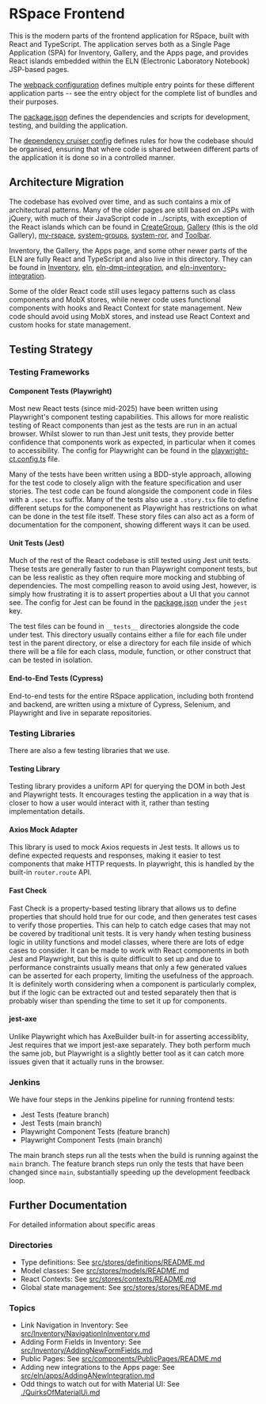 # RSpace Frontend

This is the modern parts of the frontend application for RSpace, built with
React and TypeScript. The application serves both as a Single Page Application
(SPA) for Inventory, Gallery, and the Apps page, and provides React islands
embedded within the ELN (Electronic Laboratory Notebook) JSP-based pages.

The [webpack configuration](./webpack.config.js) defines multiple entry points
for these different application parts -- see the entry object for the complete
list of bundles and their purposes.

The [package.json](./package.json) defines the dependencies and scripts for
development, testing, and building the application.

The [dependency cruiser config](./dependency-cruiser.js) defines rules for
how the codebase should be organised, ensuring that where code is shared between
different parts of the application it is done so in a controlled manner.

## Architecture Migration

The codebase has evolved over time, and as such contains a mix of architectural
patterns. Many of the older pages are still based on JSPs with jQuery, with much
of their JavaScript code in ../scripts, with exception of the React islands
which can be found in [CreateGroup](./src/CreateGroup), [Gallery](./src/Gallery)
(this is the old Gallery), [my-rspace](./src/my-rspace),
[system-groups](./src/system-groups), [system-ror](./src/system-ror), and
[Toolbar](./src/Toolbar).

Inventory, the Gallery, the Apps page, and some other newer parts of the ELN are
fully React and TypeScript and also live in this directory. They can be found in
[Inventory](./src/Inventory), [eln](./src/eln),
[eln-dmp-integration](./src/eln-dmp-integration), and
[eln-inventory-integration](./src/eln-inventory-integration).

Some of the older React code still uses legacy patterns such as class components
and MobX stores, while newer code uses functional components with hooks and React
Context for state management. New code should avoid using MobX stores, and
instead use React Context and custom hooks for state management.

## Testing Strategy

### Testing Frameworks

#### Component Tests (Playwright)
Most new React tests (since mid-2025) have been written using Playwright's
component testing capabilities. This allows for more realistic testing of React
components than jest as the tests are run in an actual browser. Whilst slower to
run than Jest unit tests, they provide better confidence that components work as
expected, in particular when it comes to accessibility. The config for Playwright
can be found in the [playwright-ct.config.ts](./playwright-ct.config.ts) file.

Many of the tests have been written using a BDD-style approach, allowing for
the test code to closely align with the feature specification and user stories.
The test code can be found alongside the component code in files with a
`.spec.tsx` suffix. Many of the tests also use a `.story.tsx` file to define
different setups for the componenent as Playwright has restrictions on what
can be done in the test file itself. These story files can also act as a form of
documentation for the component, showing different ways it can be used.

#### Unit Tests (Jest)
Much of the rest of the React codebase is still tested using Jest unit tests. These
tests are generally faster to run than Playwright component tests, but can be
less realistic as they often require more mocking and stubbing of dependencies.
The most compelling reason to avoid using Jest, however, is simply how
frustrating it is to assert properties about a UI that you cannot see. The
config for Jest can be found in the [package.json](./package.json) under the
`jest` key.

The test files can be found in `__tests__` directories alongside the code under test.
This directory usually contains either a file for each file under test in the
parent directory, or else a directory for each file inside of which there will
be a file for each class, module, function, or other construct that can be
tested in isolation.

#### End-to-End Tests (Cypress)
End-to-end tests for the entire RSpace application, including both frontend and
backend, are written using a mixture of Cypress, Selenium, and Playwright and
live in separate repositories.

### Testing Libraries

There are also a few testing libraries that we use.

#### Testing Library
Testing library provides a uniform API for querying the DOM in both Jest and
Playwright tests. It encourages testing the application in a way that is closer
to how a user would interact with it, rather than testing implementation details.

#### Axios Mock Adapter
This library is used to mock Axios requests in Jest tests. It allows us to
define expected requests and responses, making it easier to test components that
make HTTP requests. In playwright, this is handled by the built-in
`router.route` API.

#### Fast Check
Fast Check is a property-based testing library that allows us to define
properties that should hold true for our code, and then generates test cases to
verify those properties. This can help to catch edge cases that may not be
covered by traditional unit tests. It is very handy when testing business logic
in utility functions and model classes, where there are lots of edge cases to
consider. It can be made to work with React components in both Jest and
Playwright, but this is quite difficult to set up and due to performance
constraints usually means that only a few generated values can be asserted for
each property, limiting the usefulness of the approach. It is definitely worth
considering when a component is particularly complex, but if the logic can be
extracted out and tested separately then that is probably wiser than spending
the time to set it up for components.

#### jest-axe
Unlike Playwright which has AxeBuilder built-in for asserting accessiblity, Jest
requires that we import jest-axe separately. They both perform much the same
job, but Playwright is a slightly better tool as it can catch more issues given
that it actually runs in the browser.

### Jenkins
We have four steps in the Jenkins pipeline for running frontend tests:
- Jest Tests (feature branch)
- Jest Tests (main branch)
- Playwright Component Tests (feature branch)
- Playwright Component Tests (main branch)

The main branch steps run all the tests when the build is running against the
`main` branch. The feature branch steps run only the tests that have been
changed since `main`, substantially speeding up the development feedback loop.

## Further Documentation

For detailed information about specific areas

### Directories
- Type definitions: See [src/stores/definitions/README.md](src/stores/definitions/README.md)
- Model classes: See [src/stores/models/README.md](src/stores/models/README.md)
- React Contexts: See [src/stores/contexts/README.md](src/stores/contexts/README.md)
- Global state management: See [src/stores/stores/README.md](src/stores/stores/README.md)

### Topics
- Link Navigation in Inventory: See [src/Inventory/NavigationInInventory.md](src/Inventory/NavigationInInventory.md)
- Adding Form Fields in Inventory: See [src/Inventory/AddingNewFormFields.md](src/Inventory/AddingNewFormFields.md)
- Public Pages: See [src/components/PublicPages/README.md](src/components/PublicPages/README.md)
- Adding new integrations to the Apps page: See [src/eln/apps/AddingANewIntegration.md](src/eln/apps/AddingANewIntegration.md)
- Odd things to watch out for with Material UI: See [./QuirksOfMaterialUi.md](./QuirksOfMaterialUi.md)
